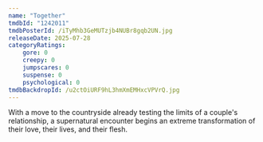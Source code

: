 ```yaml
---
name: "Together"
tmdbId: "1242011"
tmdbPosterId: /iTyMhb3GeMUTzjb4NUBr8gqb2UN.jpg
releaseDate: 2025-07-28
categoryRatings:
    gore: 0
    creepy: 0
    jumpscares: 0
    suspense: 0
    psychological: 0
tmdbBackdropId: /u2ctOiURF9hL3hmXmEMHxcVPVrQ.jpg
---
```

With a move to the countryside already testing the limits of a couple's relationship, a supernatural encounter begins an extreme transformation of their love, their lives, and their flesh.
